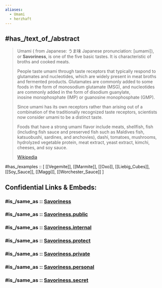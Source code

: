 ```yaml
---
aliases:
  - Umami
  - herzhaft
---
```


## #has_/text_of_/abstract 

> Umami ( from Japanese: うま味 Japanese pronunciation: [ɯmami]), or **Savoriness**, 
> is one of the five basic tastes. It is characteristic of broths and cooked meats. 
>
> People taste umami through taste receptors that typically respond to glutamates and  nucleotides, 
> which are widely present in meat broths and fermented products. 
> Glutamates are commonly added to some foods in the form of monosodium glutamate (MSG), 
> and nucleotides are commonly added in the form of disodium guanylate,  
> inosine monophosphate (IMP) or guanosine monophosphate (GMP). 
> 
> Since umami has its own receptors 
> rather than arising out of a combination of the traditionally recognized taste receptors, 
> scientists now consider umami to be a distinct taste.
>
> Foods that have a strong umami flavor include meats, shellfish, fish (including fish sauce 
> and preserved fish such as Maldives fish, katsuobushi, sardines, and anchovies), dashi, tomatoes, 
> mushrooms, hydrolyzed vegetable protein, meat extract, yeast extract, kimchi, cheeses, and soy sauce.
>
> [Wikipedia](https://en.wikipedia.org/wiki/Umami) 

#has_/examples :: [ [[Vegemite]], [[Marmite]], [[Oxo]], [[Liebig_Cubes]], [[Soy_Sauce]], [[Maggi]], [[Worchester_Sauce]] ] 


## Confidential Links & Embeds: 

### #is_/same_as :: [Savoriness](/_Standards/bio/Medicine/Anatomy/Nervous_System/Sensory_System/Taste/Savoriness.md) 

### #is_/same_as :: [Savoriness.public](/_public/bio/Medicine/Anatomy/Nervous_System/Sensory_System/Taste/Savoriness.public.md) 

### #is_/same_as :: [Savoriness.internal](/_internal/bio/Medicine/Anatomy/Nervous_System/Sensory_System/Taste/Savoriness.internal.md) 

### #is_/same_as :: [Savoriness.protect](/_protect/bio/Medicine/Anatomy/Nervous_System/Sensory_System/Taste/Savoriness.protect.md) 

### #is_/same_as :: [Savoriness.private](/_private/bio/Medicine/Anatomy/Nervous_System/Sensory_System/Taste/Savoriness.private.md) 

### #is_/same_as :: [Savoriness.personal](/_personal/bio/Medicine/Anatomy/Nervous_System/Sensory_System/Taste/Savoriness.personal.md) 

### #is_/same_as :: [Savoriness.secret](/_secret/bio/Medicine/Anatomy/Nervous_System/Sensory_System/Taste/Savoriness.secret.md)

